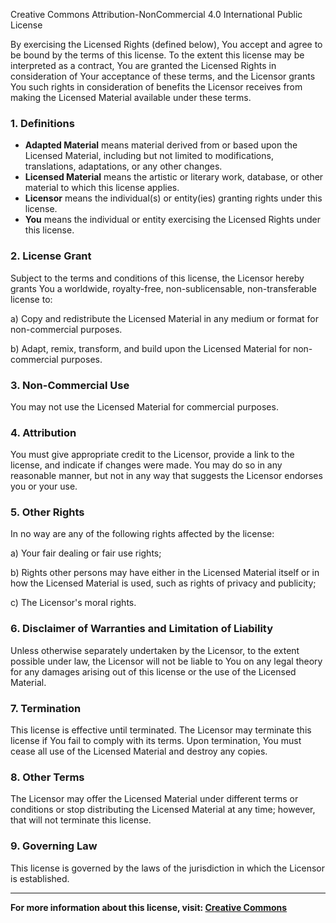 Creative Commons Attribution-NonCommercial 4.0 International Public License

By exercising the Licensed Rights (defined below), You accept and agree to be bound by the terms of this license. To the extent this license may be interpreted as a contract, You are granted the Licensed Rights in consideration of Your acceptance of these terms, and the Licensor grants You such rights in consideration of benefits the Licensor receives from making the Licensed Material available under these terms.

### 1. Definitions

- **Adapted Material** means material derived from or based upon the Licensed Material, including but not limited to modifications, translations, adaptations, or any other changes.
- **Licensed Material** means the artistic or literary work, database, or other material to which this license applies.
- **Licensor** means the individual(s) or entity(ies) granting rights under this license.
- **You** means the individual or entity exercising the Licensed Rights under this license.

### 2. License Grant

Subject to the terms and conditions of this license, the Licensor hereby grants You a worldwide, royalty-free, non-sublicensable, non-transferable license to:

a) Copy and redistribute the Licensed Material in any medium or format for non-commercial purposes.

b) Adapt, remix, transform, and build upon the Licensed Material for non-commercial purposes.

### 3. Non-Commercial Use

You may not use the Licensed Material for commercial purposes.

### 4. Attribution

You must give appropriate credit to the Licensor, provide a link to the license, and indicate if changes were made. You may do so in any reasonable manner, but not in any way that suggests the Licensor endorses you or your use.

### 5. Other Rights

In no way are any of the following rights affected by the license:

a) Your fair dealing or fair use rights;

b) Rights other persons may have either in the Licensed Material itself or in how the Licensed Material is used, such as rights of privacy and publicity;

c) The Licensor's moral rights.

### 6. Disclaimer of Warranties and Limitation of Liability

Unless otherwise separately undertaken by the Licensor, to the extent possible under law, the Licensor will not be liable to You on any legal theory for any damages arising out of this license or the use of the Licensed Material.

### 7. Termination

This license is effective until terminated. The Licensor may terminate this license if You fail to comply with its terms. Upon termination, You must cease all use of the Licensed Material and destroy any copies.

### 8. Other Terms

The Licensor may offer the Licensed Material under different terms or conditions or stop distributing the Licensed Material at any time; however, that will not terminate this license.

### 9. Governing Law

This license is governed by the laws of the jurisdiction in which the Licensor is established.

---

**For more information about this license, visit: [Creative Commons](https://creativecommons.org/licenses/by-nc/4.0/)**
